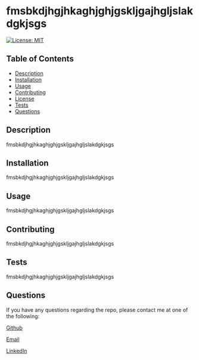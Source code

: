 # fmsbkdjhgjhkaghjghjgskljgajhgljslakdgkjsgs
  
[![License: MIT](https://img.shields.io/badge/License-MIT-blue)](https://opensource.org/licenses/MIT)

  
## Table of Contents
- [Description](#description)
- [Installation](#installation)
- [Usage](#usage)
- [Contributing](#contributing)
- [License](#license)
- [Tests](#test)
- [Questions](#questions)



## Description
  fmsbkdjhgjhkaghjghjgskljgajhgljslakdgkjsgs


## Installation
  fmsbkdjhgjhkaghjghjgskljgajhgljslakdgkjsgs


## Usage
  fmsbkdjhgjhkaghjghjgskljgajhgljslakdgkjsgs


## Contributing
  fmsbkdjhgjhkaghjghjgskljgajhgljslakdgkjsgs



## Tests
  fmsbkdjhgjhkaghjghjgskljgajhgljslakdgkjsgs


## Questions

  If you have any questions regarding the repo, please contact me at one of the following:
    
  [Github](https://github.com/fmsbkdjhgjhkaghjghjgskljgajhgljslakdgkjsgs)
    
  [Email](mailto:fmsbkdjhgjhkaghjghjgskljgajhgljslakdgkjsgs)
    
  [LinkedIn](fmsbkdjhgjhkaghjghjgskljgajhgljslakdgkjsgs)
